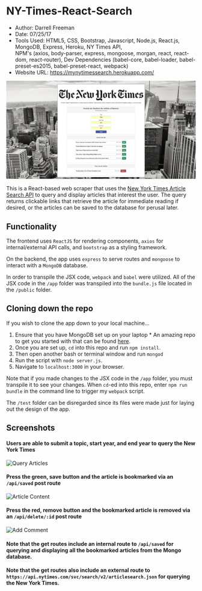 # NY-Times-React-Search
- Author:  Darrell Freeman
- Date: 07/25/17
- Tools Used:  HTML5, CSS, Bootstrap, Javascript, Node.js, React.js, MongoDB, Express, Heroku, NY Times API,           
NPM's (axios, body-parser, express, mongoose, morgan, react, react-dom, react-router), Dev Dependencies (babel-core, babel-loader, babel-preset-es2015, babel-preset-react, webpack)
- Website URL:  https://mynytimessearch.herokuapp.com/

![Query Articles](/public/images/screenshot.png)

This is a React-based web scraper that uses the [New York Times Article Search API](http://developer.nytimes.com/) to query and display articles that interest the user.  The query returns clickable links that retrieve the article for immediate reading if desired, or the articles can be saved to the database for perusal later.    

## Functionality
The frontend uses `ReactJS` for rendering components, `axios` for internal/external API calls, and `bootstrap` as a styling framework.

On the backend, the app uses `express` to serve routes and `mongoose` to interact with a `MongoDB` database.



In order to transpile the JSX code, `webpack` and `babel` were utilized. All of the JSX  code in the `/app` folder was transpiled into the `bundle.js` file located in the `/public` folder.


## Cloning down the repo
If you wish to clone the app down to your local machine...
  1. Ensure that you have MongoDB set up on your laptop
    * An amazing repo to get you started with that can be found [here](https://github.com/dannyvassallo/mongo_lesson).
  2. Once you are set up, `cd` into this repo and run `npm install`.
  3. Then open another bash or terminal window and run `mongod`
  4. Run the script with `node server.js`.
  5. Navigate to `localhost:3000` in your browser.

Note that if you made changes to the JSX code in the `/app` folder, you must transpile it to see your changes. When `cd`-ed into this repo, enter `npm run bundle` in the command line to trigger my `webpack` script.

The `/test` folder can be disregarded since its files were made just for laying out the design of the app.


## Screenshots
#### Users are able to submit a topic, start year, and end year to query the New York Times
![Query Articles](/screenshots/query-articles.png)

#### Press the green, save button and the article is bookmarked via an `/api/saved` post route
![Article Content](/screenshots/add-bookmark.png)

#### Press the red, remove button and the bookmarked article is removed via an `/api/delete/:id` post route
![Add Comment](/screenshots/remove-bookmark.png)

#### Note that the get routes include an **internal route** to `/api/saved` for querying and displaying all the bookmarked articles from the Mongo database.

#### Note that the get routes also include an **external route** to `https://api.nytimes.com/svc/search/v2/articlesearch.json` for querying the New York Times.
